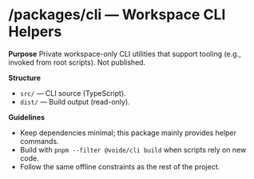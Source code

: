 # /packages/cli — Workspace CLI Helpers

**Purpose**
Private workspace-only CLI utilities that support tooling (e.g., invoked from
root scripts). Not published.

**Structure**
- `src/` — CLI source (TypeScript).
- `dist/` — Build output (read-only).

**Guidelines**
- Keep dependencies minimal; this package mainly provides helper commands.
- Build with `pnpm --filter @voide/cli build` when scripts rely on new code.
- Follow the same offline constraints as the rest of the project.
